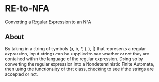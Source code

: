 # RE-to-NFA
Converting a Regular Expression to an NFA

## About
By taking in a string of symbols (a, b, *, (, ), |) that represents a regular expression, input strings can be supplied to see whether or not they are  contained within the language of the regular expression. Doing so by converting the regular expression into a Nondeterministic Finite Automata, then using the functionality of that class, checking to see if the strings are accepted or not.
